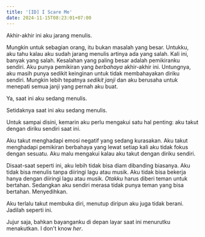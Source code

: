 ```yaml
---
title: '[ID] I Scare Me'
date: 2024-11-15T08:23:01+07:00
---
```


Akhir-akhir ini aku jarang menulis. 

Mungkin untuk sebagian orang, itu bukan masalah yang besar. Untukku, aku tahu kalau aku sudah jarang menulis artinya ada yang salah. Kali ini, banyak yang salah. Kesalahan yang paling besar adalah pemikiranku sendiri. Aku punya pemikiran yang *berbahaya* akhir-akhir ini. Untungnya, aku masih punya sedikit keinginan untuk tidak membahayakan diriku sendiri. Mungkin lebih tepatnya *sedikit janji* dan aku berusaha untuk menepati semua janji yang pernah aku buat. 

Ya, saat ini aku sedang menulis.

Setidaknya saat ini aku sedang menulis.

Untuk sampai disini, kemarin aku perlu mengakui satu hal penting: aku takut dengan diriku sendiri saat ini.

Aku takut menghadapi emosi negatif yang sedang kurasakan. Aku takut menghadapi pemikiran berbahaya yang lewat setiap kali aku tidak fokus dengan sesuatu. Aku malu mengakui kalau aku takut dengan diriku sendiri.

Disaat-saat seperti ini, aku lebih tidak bisa diam dibanding biasanya. Aku tidak bisa menulis tanpa diiringi lagu atau musik. Aku tidak bisa bekerja hanya dengan diiringi lagu atau musik. *Otakku* harus diberi teman untuk bertahan. Sedangkan aku sendiri merasa tidak punya teman yang bisa bertahan. Menyedihkan.

Aku terlalu takut membuka diri, menutup diripun aku juga tidak berani. Jadilah seperti ini. 

Jujur saja, bahkan bayanganku di depan layar saat ini menurutku menakutkan. I don't know *her*.



